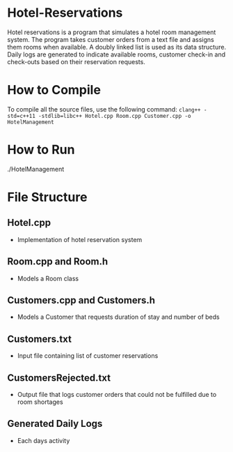 # Hotel-Reservations


Hotel reservations is a program that simulates a hotel room management system. The program takes customer orders from a text file and assigns them rooms when available. A doubly linked list is used as its data structure. Daily logs are generated to indicate available rooms, customer check-in and check-outs based on their reservation requests.

# How to Compile

To compile all the source files, use the following command:
```clang++ -std=c++11 -stdlib=libc++ Hotel.cpp Room.cpp Customer.cpp -o HotelManagement```

# How to Run

./HotelManagement

# File Structure


## Hotel.cpp

- Implementation of hotel reservation system

## Room.cpp and Room.h

- Models a Room class

## Customers.cpp and Customers.h

- Models a Customer that requests duration of stay and number of beds

## Customers.txt

- Input file containing list of customer reservations

## CustomersRejected.txt

- Output file that logs customer orders that could not be fulfilled due to room shortages

## Generated Daily Logs

- Each days activity
